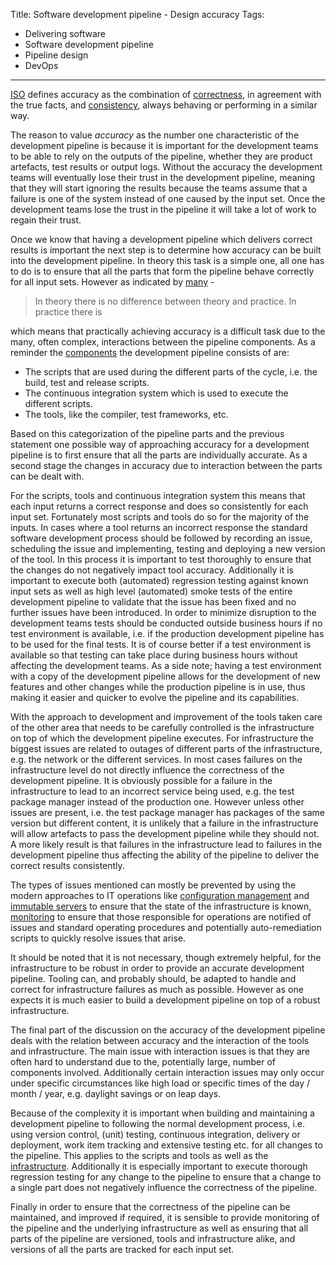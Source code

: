 Title: Software development pipeline - Design accuracy
Tags:
  - Delivering software
  - Software development pipeline
  - Pipeline design
  - DevOps
---

[ISO](https://en.wikipedia.org/wiki/Accuracy_and_precision#ISO_definition_.28ISO_5725.29) defines
accuracy as the combination of [correctness](https://dictionary.cambridge.org/dictionary/english/correct?q=correctness),
in agreement with the true facts, and [consistency](https://dictionary.cambridge.org/dictionary/english/consistency),
always behaving or performing in a similar way.

The reason to value *accuracy* as the number one characteristic of the development pipeline is
because it is important for the development teams to be able to rely on the outputs of the
pipeline, whether they are product artefacts, test results or output logs. Without the accuracy
the development teams will eventually lose their trust in the development pipeline, meaning that
they will start ignoring the results because the teams assume that a failure is one of the system
instead of one caused by the input set. Once the development teams lose the trust in the
pipeline it will take a lot of work to regain their trust.

Once we know that having a development pipeline which delivers correct results is important the
next step is to determine how accuracy can be built into the development pipeline.
In theory this task is a simple one, all one has to do is to ensure that all the parts that form the
pipeline behave correctly for all input sets. However as indicated by
[many](https://wiki.c2.com/?DifferenceBetweenTheoryAndPractice) -

> In theory there is no difference between theory and practice. In practice there is

which means that practically achieving accuracy is a difficult task due to the
many, often complex, interactions between the pipeline components. As a reminder
the [components](Software-development-pipeline-Design-introduction.html) the
development pipeline consists of are:

- The scripts that are used during the different parts of the cycle, i.e. the build, test
  and release scripts.
- The continuous integration system which is used to execute the different scripts.
- The tools, like the compiler, test frameworks, etc.

Based on this categorization of the pipeline parts and the previous statement one possible
way of approaching accuracy for a development pipeline is to first ensure that all the parts
are individually accurate. As a second stage the changes in accuracy due to interaction between
the parts can be dealt with.

For the scripts, tools and continuous integration system this means that each input returns a
correct response and does so consistently for each input set. Fortunately most scripts
and tools do so for the majority of the inputs. In cases where a tool returns an incorrect response
the standard software development process should be followed by recording an issue, scheduling the
issue and implementing, testing and deploying a new version of the tool. In this process
it is important to test thoroughly to ensure that the changes do not negatively impact
tool accuracy. Additionally it is important to execute both (automated) regression testing against known
input sets as well as high level (automated) smoke tests of the entire development pipeline
to validate that the issue has been fixed and no further issues have been introduced.
In order to minimize disruption to the development teams tests should be conducted outside
business hours if no test environment is available, i.e. if the production development
pipeline has to be used for the final tests. It is of course better if a test environment
is available so that testing can take place during business hours without affecting
the development teams. As a side note; having a test environment with a copy of the
development pipeline allows for the development of new features and other changes
while the production pipeline is in use, thus making it easier and quicker to evolve
the pipeline and its capabilities.

With the approach to development and improvement of the tools taken care of the other area that
needs to be carefully controlled is the infrastructure on top of which the development pipeline
executes. For infrastructure the biggest issues are related to outages of different parts of
the infrastructure, e.g. the network or the different services. In most cases
failures on the infrastructure level do not directly influence the correctness of the development
pipeline. It is obviously possible for a failure in the infrastructure to lead
to an incorrect service being used, e.g. the test package manager instead of the
production one. However unless other issues are present, i.e. the test package manager
has packages of the same version but different content, it is unlikely that
a failure in the infrastructure will allow artefacts to pass the development pipeline
while they should not. A more likely result is that failures in the infrastructure
lead to failures in the development pipeline thus affecting the ability of the
pipeline to deliver the correct results consistently.

The types of issues mentioned can mostly be prevented by using the modern approaches
to IT operations like [configuration management](https://en.wikipedia.org/wiki/Software_configuration_management)
and [immutable servers](https://martinfowler.com/bliki/ImmutableServer.html) to ensure
that the state of the infrastructure is known, [monitoring](https://en.wikipedia.org/wiki/System_monitor)
to ensure that those responsible for operations are notified of issues and
standard operating procedures and potentially auto-remediation scripts to
quickly resolve issues that arise.

It should be noted that it is not necessary, though extremely helpful, for the infrastructure
to be robust in order to provide an accurate development pipeline. Tooling can, and
probably should, be adapted to handle and correct for infrastructure failures as
much as possible. However as one expects it is much easier to build a development
pipeline on top of a robust infrastructure.

The final part of the discussion on the accuracy of the development pipeline deals
with the relation between accuracy and the interaction of the tools and infrastructure.
The main issue with interaction issues is that they are often hard to understand
due to the, potentially large, number of components involved. Additionally certain
interaction issues may only occur under specific circumstances like high load or
specific times of the day / month / year, e.g. daylight savings or on leap days.

Because of the complexity it is important when building and maintaining a development pipeline
to following the normal development process, i.e. using version control,
(unit) testing, continuous integration, delivery or deployment, work item tracking
and extensive testing etc. for all changes to the pipeline. This applies to the scripts
and tools as well as the [infrastructure](https://en.wikipedia.org/wiki/Infrastructure_as_Code).
Additionally it is especially important to execute thorough regression testing for any change to the
pipeline to ensure that a change to a single part does not negatively influence the
correctness of the pipeline.

Finally in order to ensure that the correctness of the pipeline can be maintained, and improved
if required, it is sensible to provide monitoring of the pipeline and the underlying infrastructure
as well as ensuring that all parts of the pipeline are versioned, tools and infrastructure alike,
and versions of all the parts are tracked for each input set.
